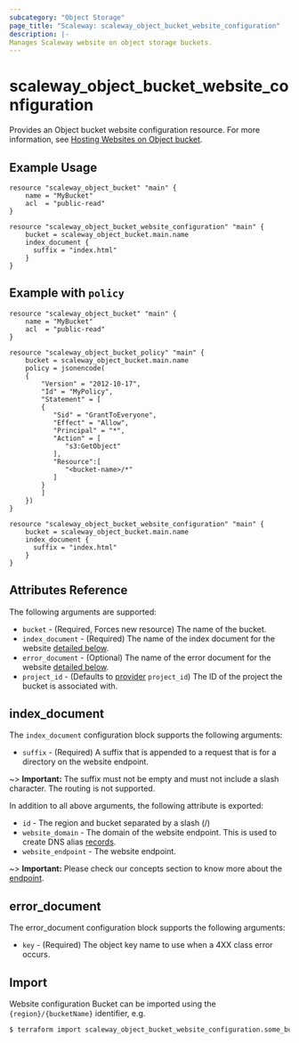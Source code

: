 ```yaml
---
subcategory: "Object Storage"
page_title: "Scaleway: scaleway_object_bucket_website_configuration"
description: |-
Manages Scaleway website on object storage buckets.
---
```


# scaleway_object_bucket_website_configuration

Provides an Object bucket website configuration resource.
For more information, see [Hosting Websites on Object bucket](https://www.scaleway.com/en/docs/storage/object/how-to/use-bucket-website/).

## Example Usage

```hcl
resource "scaleway_object_bucket" "main" {
    name = "MyBucket"
    acl  = "public-read"
}

resource "scaleway_object_bucket_website_configuration" "main" {
    bucket = scaleway_object_bucket.main.name
    index_document {
      suffix = "index.html"
    }
}
```

## Example with `policy`

```hcl
resource "scaleway_object_bucket" "main" {
    name = "MyBucket"
    acl  = "public-read"
}

resource "scaleway_object_bucket_policy" "main" {
    bucket = scaleway_object_bucket.main.name
    policy = jsonencode(
    {
        "Version" = "2012-10-17",
        "Id" = "MyPolicy",
        "Statement" = [
        {
           "Sid" = "GrantToEveryone",
           "Effect" = "Allow",
           "Principal" = "*",
           "Action" = [
              "s3:GetObject"
           ],
           "Resource":[
              "<bucket-name>/*"
           ]
        }
        ]
    })
}

resource "scaleway_object_bucket_website_configuration" "main" {
    bucket = scaleway_object_bucket.main.name
    index_document {
      suffix = "index.html"
    }
}
```

## Attributes Reference

The following arguments are supported:

* `bucket` - (Required, Forces new resource) The name of the bucket.
* `index_document` - (Required) The name of the index document for the website [detailed below](#index_document).
* `error_document` - (Optional) The name of the error document for the website [detailed below](#error_document).
* `project_id` - (Defaults to [provider](../index.md#project_id) `project_id`) The ID of the project the bucket is associated with.

## index_document

The `index_document` configuration block supports the following arguments:

* `suffix` - (Required) A suffix that is appended to a request that is for a directory on the website endpoint.

~> **Important:** The suffix must not be empty and must not include a slash character. The routing is not supported.

In addition to all above arguments, the following attribute is exported:

* `id` - The region and bucket separated by a slash (/)
* `website_domain` - The domain of the website endpoint. This is used to create DNS alias [records](https://www.scaleway.com/en/docs/network/domains-and-dns/how-to/manage-dns-records/).
* `website_endpoint` - The website endpoint.

~> **Important:** Please check our concepts section to know more about the [endpoint](https://www.scaleway.com/en/docs/storage/object/concepts/#endpoint).

## error_document

The error_document configuration block supports the following arguments:

* `key` - (Required) The object key name to use when a 4XX class error occurs.

## Import

Website configuration Bucket can be imported using the `{region}/{bucketName}` identifier, e.g.

```bash
$ terraform import scaleway_object_bucket_website_configuration.some_bucket fr-par/some-bucket
```
